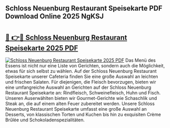 ## Schloss Neuenburg Restaurant Speisekarte PDF Download Online 2025 NgKSJ

# <h2><a href="http://gce44x5.nevu.top/?p=Schloss+Neuenburg+Restaurant+Speisekarte">🔗 👉🔴 Schloss Neuenburg Restaurant Speisekarte 2025 PDF</a></h2>

[![Schloss Neuenburg Restaurant Speisekarte 2025 PDF](https://i.imgur.com/dBaPXMq.png)](http://gce44x5.nevu.top/?p=Schloss+Neuenburg+Restaurant+Speisekarte)
Das Menü des Essens ist nicht nur eine Liste von Gerichten, sondern auch die Möglichkeit, etwas für sich selbst zu wählen. Auf der Schloss Neuenburg Restaurant Speisekarte unserer Cafeteria finden Sie eine große Auswahl an leichten und frischen Salaten. Für diejenigen, die Fleisch bevorzugen, bieten wir eine umfangreiche Auswahl an Gerichten auf der Schloss Neuenburg Restaurant Speisekarte an: Rindfleisch, Schweinefleisch, Huhn und Fisch. Unseren Auserwählten bieten wir Gourmet-Gerichte wie Schaschlik und Steak an, die auf einem alten Feuer zubereitet werden. Unsere Schloss Neuenburg Restaurant Speisekarte umfasst eine große Auswahl an Desserts, von klassischen Torten und Kuchen bis hin zu exquisiten Crème Brûlée und Schokoladenspezialitäten.
